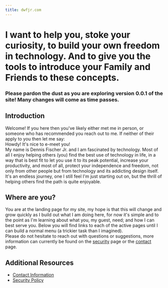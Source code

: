 ```yaml
---
title: dwfjr.com
---
```


# I want to help you, stoke your curiosity, to build your own freedom in technology. And to give you the tools to introduce your Family and Friends to these concepts.

### Please pardon the dust as you are exploring version 0.0.1 of the site! Many changes will come as time passes.

## Introduction

Welcome! If you here then you've likely either met me in person, or someone who has recommended you reach out to me. If neither of their apply to you then let me say:\
Howdy! It's nice to e-meet you!\
My name is Dennis Fischer Jr. and I am fascinated by technology. Most of all I enjoy helping others (you) find the best use of technology in life, in a way that is best fit to let you use it to its peak potential, increase your productivity, and most of all, protect your independence and freedom, not only from other people but from technology and its addicting design itself. It's an endless journey, one I still feel I'm just starting out on, but the thrill of helping others find the path is quite enjoyable.

## Where are you?

You are at the landing page for my site, my hope is that this will change and grow quickly as I build out what I am doing here, for now it's simple and to the point as I'm learning about what you, my guest, need; and how I can best serve you. Below you will find links to each of the active pages until I can build a normal menu (a trickier task than I imagined).\
Please do not hesitate to reach out with questions or suggestions, more information can currently be found on the [security](https://github.com/dwfjr/dwfjr.com/security/policy) page or the [contact](/contact) page.

## Additional Resources
- [Contact Information](/contact)
- [Security Policy](https://github.com/dwfjr/dwfjr.com/security/policy)
